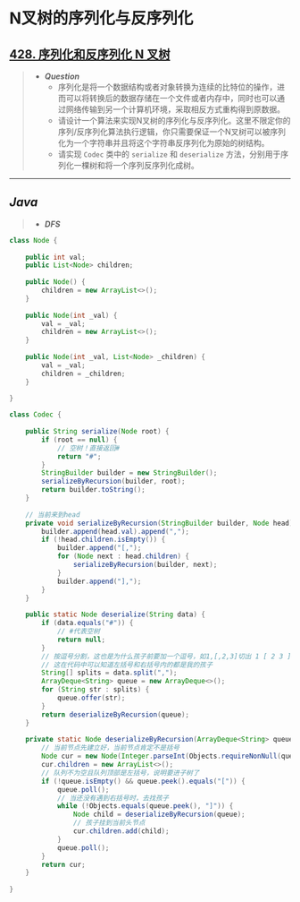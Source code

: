 # N叉树的序列化与反序列化

## [428. 序列化和反序列化 N 叉树](https://leetcode.cn/problems/serialize-and-deserialize-n-ary-tree/)

> - ***Question***
>   - 序列化是将一个数据结构或者对象转换为连续的比特位的操作，进而可以将转换后的数据存储在一个文件或者内存中，同时也可以通过网络传输到另一个计算机环境，采取相反方式重构得到原数据。
>   - 请设计一个算法来实现N叉树的序列化与反序列化。这里不限定你的序列/反序列化算法执行逻辑，你只需要保证一个N叉树可以被序列化为一个字符串并且将这个字符串反序列化为原始的树结构。
>   - 请实现 `Codec` 类中的 `serialize` 和 `deserialize` 方法，分别用于序列化一棵树和将一个序列反序列化成树。

---

## *Java*

> - ***DFS***

```java
class Node {
    
    public int val;
    public List<Node> children;
    
    public Node() {
        children = new ArrayList<>();
    }
    
    public Node(int _val) {
        val = _val;
        children = new ArrayList<>();
    }
    
    public Node(int _val, List<Node> _children) {
        val = _val;
        children = _children;
    }
    
}

class Codec {
    
    public String serialize(Node root) {
        if (root == null) {
            // 空树！直接返回#
            return "#";
        }
        StringBuilder builder = new StringBuilder();
        serializeByRecursion(builder, root);
        return builder.toString();
    }
    
    // 当前来到head
    private void serializeByRecursion(StringBuilder builder, Node head) {
        builder.append(head.val).append(",");
        if (!head.children.isEmpty()) {
            builder.append("[,");
            for (Node next : head.children) {
                serializeByRecursion(builder, next);
            }
            builder.append("],");
        }
    }
    
    public static Node deserialize(String data) {
        if (data.equals("#")) {
            // #代表空树
            return null;
        }
        // 按逗号分割，这也是为什么孩子前要加一个逗号，如1,[,2,3]切出 1 [ 2 3 ]
        // 这在代码中可以知道左括号和右括号内的都是我的孩子
        String[] splits = data.split(",");
        ArrayDeque<String> queue = new ArrayDeque<>();
        for (String str : splits) {
            queue.offer(str);
        }
        return deserializeByRecursion(queue);
    }
    
    private static Node deserializeByRecursion(ArrayDeque<String> queue) {
        // 当前节点先建立好，当前节点肯定不是括号
        Node cur = new Node(Integer.parseInt(Objects.requireNonNull(queue.poll())));
        cur.children = new ArrayList<>();
        // 队列不为空且队列顶部是左括号，说明要进子树了
        if (!queue.isEmpty() && queue.peek().equals("[")) {
            queue.poll();
            // 当还没有遇到右括号时，去找孩子
            while (!Objects.equals(queue.peek(), "]")) {
                Node child = deserializeByRecursion(queue);
                // 孩子挂到当前头节点
                cur.children.add(child);
            }
            queue.poll();
        }
        return cur;
    }
    
}

```
